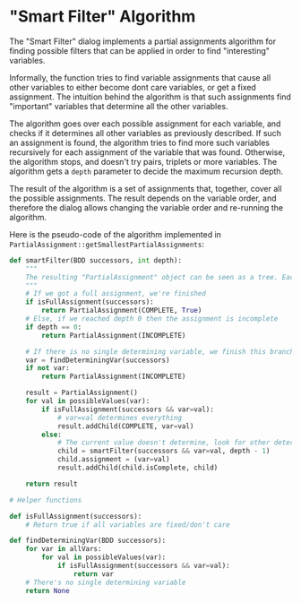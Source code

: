 # "Smart Filter" Algorithm
The "Smart Filter" dialog implements a partial assignments algorithm for finding possible filters that can be applied in order to find "interesting" variables.

Informally, the function tries to find variable assignments that cause all other variables to either become dont care variables, or get a fixed assignment.
The intuition behind the algorithm is that such assignments find "important" variables that determine all the other variables.

The algorithm goes over each possible assignment for each variable, and checks if it determines all other variables as previously described. If such an assignment is found, the algorithm tries to find more such variables recursively for each assignment of the variable that was found. Otherwise, the algorithm stops, and doesn't try pairs, triplets or more variables. The algorithm gets a `depth` parameter to decide the maximum recursion depth.

The result of the algorithm is a set of assignments that, together, cover all the possible assignments. The result depends on the variable order, and therefore the dialog allows changing the variable order and re-running the algorithm.

Here is the pseudo-code of the algorithm implemented in `PartialAssignment::getSmallestPartialAssignments`:

```py
def smartFilter(BDD successors, int depth):
    """
    The resulting "PartialAssignment" object can be seen as a tree. Each node in the tree is a possible assignment. 
    """
    # If we got a full assignment, we're finished
    if isFullAssignment(successors):
        return PartialAssignment(COMPLETE, True)
    # Else, if we reached depth 0 then the assignment is incomplete
    if depth == 0:
        return PartialAssignment(INCOMPLETE)

    # If there is no single determining variable, we finish this branch of the search
    var = findDeterminingVar(successors)
    if not var:
        return PartialAssignment(INCOMPLETE)

    result = PartialAssignment()
    for val in possibleValues(var):
        if isFullAssignment(successors && var=val):
            # var=val determines everything
            result.addChild(COMPLETE, var=val)
        else:
            # The current value doesn't determine, look for other determining variables recursively
            child = smartFilter(successors && var=val, depth - 1)
            child.assignment = (var=val)
            result.addChild(child.isComplete, child)

    return result

# Helper functions

def isFullAssignment(successors):
    # Return true if all variables are fixed/don't care

def findDeterminingVar(BDD successors):
    for var in allVars:
        for val in possibleValues(var):
            if isFullAssignment(successors && var=val):
                return var
    # There's no single determining variable
    return None
```